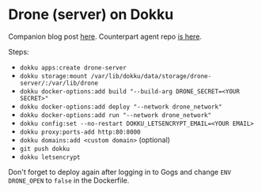 # Drone (server) on Dokku

Companion blog post [here]. Counterpart agent repo [is here].

Steps:

* `dokku apps:create drone-server`
* `dokku storage:mount /var/lib/dokku/data/storage/drone-server/:/var/lib/drone`
* `dokku docker-options:add build "--build-arg DRONE_SECRET=<YOUR SECRET>"`
* `dokku docker-options:add deploy "--network drone_network"`
* `dokku docker-options:add run "--network drone_network"`
* `dokku config:set --no-restart DOKKU_LETSENCRYPT_EMAIL=<YOUR EMAIL>`
* `dokku proxy:ports-add http:80:8000`
* `dokku domains:add <custom domain>` (optional)
* `git push dokku`
* `dokku letsencrypt`

Don't forget to deploy again after logging in to Gogs and change `ENV DRONE_OPEN` to `false` in the Dockerfile.

[here]: https://blog.nootch.net/2018/06/24/self-hosted-developer-bliss
[is here]: https://github.com/sardaukar/dokku-drone-agents
